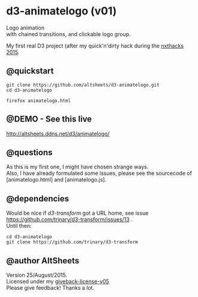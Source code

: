 # d3-animatelogo (v01)
Logo animation  
with chained transitions,
and clickable logo group.

My first real D3 project (after my quick'n'dirty hack during the [nxthacks 2015](http://altsheets.ddns.net/nxthacks2015).

## @quickstart

    git clone https://github.com/altsheets/d3-animatelogo.git
    cd d3-animatelogo
    
    firefox animatelogo.html

## @DEMO - See this live

http://altsheets.ddns.net/d3/animatelogo/


## @questions    
As this is my first one, I might have chosen strange ways.  
Also, I have already formulated some issues, please see the sourcecode of [animatelogo.html] and [animatelogo.js].


## @dependencies
Would be nice if *d3-transform* got a URL home, see issue https://github.com/trinary/d3-transform/issues/13 .   
Until then:

    cd d3-animatelogo
    git clone https://github.com/trinary/d3-transform
    

## @author AltSheets
Version 25/August/2015.   
Licensed under my [giveback-license-v05](http://altsheets.ddns.net/give)  
Please give feedback! Thanks a lot.

